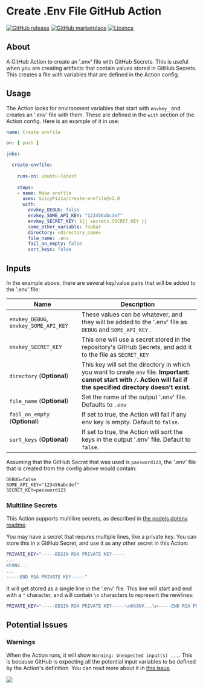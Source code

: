 # Create .Env File GitHub Action

[![GitHub
release](https://img.shields.io/github/release/SpicyPizza/create-envfile.svg?style=flat-square)](https://github.com/SpicyPizza/create-envfile/releases/latest)
[![GitHub
marketplace](https://img.shields.io/badge/marketplace-create--env--file-blue?logo=github&style=flat-square)](https://github.com/marketplace/actions/create-env-file)
[![Licence](https://img.shields.io/github/license/SpicyPizza/create-envfile)](https://github.com/SpicyPizza/create-envfile/blob/main/LICENSE)

## About

A GitHub Action to create an '.env' file with GitHub Secrets. This is useful
when you are creating artifacts that contain values stored in GitHub Secrets.
This creates a file with variables that are defined in the Action config.

## Usage

The Action looks for environment variables that start with `envkey_` and creates
an '.env' file with them. These are defined in the `with` section of the Action
config. Here is an example of it in use:

```yml
name: Create envfile

on: [ push ]

jobs:

  create-envfile:
 
    runs-on: ubuntu-latest
 
    steps:
    - name: Make envfile
      uses: SpicyPizza/create-envfile@v2.0
      with:
        envkey_DEBUG: false
        envkey_SOME_API_KEY: "123456abcdef"
        envkey_SECRET_KEY: ${{ secrets.SECRET_KEY }}
        some_other_variable: foobar
        directory: <directory_name>
        file_name: .env
        fail_on_empty: false
        sort_keys: false
```

## Inputs

In the example above, there are several key/value pairs that will be added to
the '.env' file:

| Name                                  | Description                                                                                                                                                              |
| ------------------------------------- | ------------------------------------------------------------------------------------------------------------------------------------------------------------------------ |
| `envkey_DEBUG`, `envkey_SOME_API_KEY` | These values can be whatever, and they will be added to the '.env' file as `DEBUG` and `SOME_API_KEY` .                                                                  |
| `envkey_SECRET_KEY`                   | This one will use a secret stored in the repository's GitHub Secrets, and add it to the file as  `SECRET_KEY`                                                            |
| `directory` (**Optional**)            | This key will set the directory in which you want to create `env` file. **Important: cannot start with `/`. Action will fail if the specified directory doesn't exist.** |
| `file_name` (**Optional**)            | Set the name of the output '.env' file. Defaults to `.env`                                                                                                               |
| `fail_on_empty` (**Optional**)        | If set to true, the Action will fail if any env key is empty. Default to `false`.                                                                                        |
| `sort_keys` (**Optional**)            | If set to true, the Action will sort the keys in the output '.env' file. Default to `false`.                                                                             |

Assuming that the GitHub Secret that was used is `password123`, the '.env' file
that is created from the config above would contain:

```text
DEBUG=false
SOME_API_KEY="123456abcdef"
SECRET_KEY=password123
```

### Multiline Secrets

This Action supports multiline secrets, as described in [the nodejs dotenv
readme](https://github.com/motdotla/dotenv#multiline-values).

You may have a secret that requres multiple lines, like a private key. You can
store this in a GitHub Secret, and use it as any other secret in this Action:

```sh
PRIVATE_KEY="-----BEGIN RSA PRIVATE KEY-----
...
Kh9NV...
...
-----END RSA PRIVATE KEY-----"
```

It will get stored as a single line in the '.env' file. This line will start and
end with a `"` character, and will contain `\n` characters to represent the
newlines:

```sh
PRIVATE_KEY="-----BEGIN RSA PRIVATE KEY-----\nKh9NV...\n-----END RSA PRIVATE KEY-----\n"
```

## Potential Issues

### Warnings

When the Action runs, it will show `Warning: Unexpected input(s) ...`. This is
because GitHub is expecting all the potential input variables to be defined by
the Action's definition. You can read more about it in [this
issue](https://github.com/SpicyPizza/create-envfile/issues/10).

![](https://user-images.githubusercontent.com/12802646/106284483-594e2300-6254-11eb-9e5d-3a6426da0435.png)
